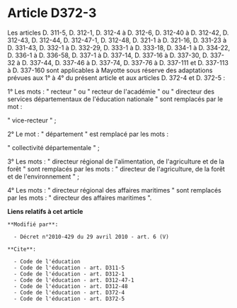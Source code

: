 # Article D372-3

Les articles D. 311-5, D. 312-1, D. 312-4 à D. 312-6, D. 312-40 à D. 312-42, D. 312-43, D. 312-44, D. 312-47-1, D. 312-48, D.
321-1 à D. 321-16, D. 331-23 à D. 331-43, D. 332-1 à D. 332-29, D. 333-1 à D. 333-18, D. 334-1 à D. 334-22, D. 336-1 à D.
336-58, D. 337-1 à D. 337-14, D. 337-16 à D. 337-30, D. 337-32 à D. 337-44, D. 337-46 à D. 337-74, D. 337-76 à D. 337-111 et
D. 337-113 à D. 337-160 sont applicables à Mayotte sous réserve des adaptations prévues aux 1° à 4° du présent article et aux
articles D. 372-4 et D. 372-5 : 

1° Les mots : " recteur " ou " recteur de l'académie " ou " directeur des services départementaux de l'éducation nationale "
sont remplacés par le mot : 

" vice-recteur " ; 

2° Le mot : " département " est remplacé par les mots : 

" collectivité départementale " ; 

3° Les mots : "         directeur régional de l'alimentation, de l'agriculture et de la forêt  " sont remplacés par les
mots : " directeur de l'agriculture, de la forêt et de l'environnement " ; 

4° Les mots : " directeur régional des affaires maritimes " sont remplacés par les mots : " directeur des affaires maritimes
".

**Liens relatifs à cet article**

	**Modifié par**:

	  - Décret n°2010-429 du 29 avril 2010 - art. 6 (V)

	**Cite**:

	  - Code de l'éducation
	  - Code de l'éducation - art. D311-5
	  - Code de l'éducation - art. D312-1
	  - Code de l'éducation - art. D312-47-1
	  - Code de l'éducation - art. D312-48
	  - Code de l'éducation - art. D372-4
	  - Code de l'éducation - art. D372-5
